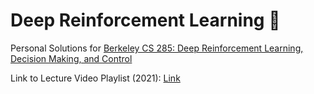 # Deep Reinforcement Learning 🧠

Personal Solutions for [Berkeley CS 285: Deep Reinforcement Learning, Decision Making, and Control](http://rail.eecs.berkeley.edu/deeprlcourse/)

Link to Lecture Video Playlist (2021): [Link](https://youtube.com/playlist?list=PL_iWQOsE6TfXxKgI1GgyV1B_Xa0DxE5eH)